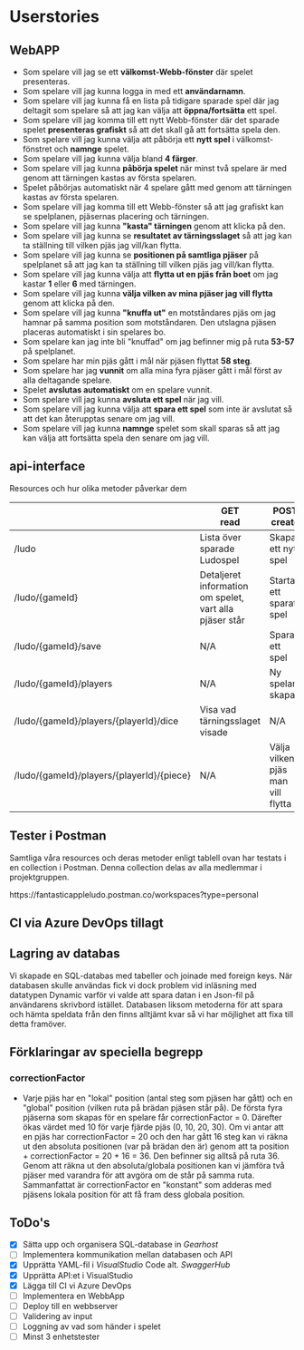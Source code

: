﻿# Userstories
## WebAPP
- Som spelare vill jag se ett **välkomst-Webb-fönster** där spelet presenteras.
- Som spelare vill jag kunna logga in med ett **användarnamn**.
- Som spelare vill jag kunna få en lista på tidigare sparade spel där jag deltagit som spelare så att jag kan välja att **öppna/fortsätta** ett spel.
- Som spelare vill jag komma till ett nytt Webb-fönster där det sparade spelet **presenteras grafiskt** så att det skall gå att fortsätta spela den.
- Som spelare vill jag kunna välja att påbörja ett **nytt spel** i välkomst-fönstret och **namnge** spelet.
- Som spelare vill jag kunna välja bland **4 färger**.
- Som spelare vill jag kunna **påbörja spelet** när minst två spelare är med genom att tärningen kastas av första spelaren.
- Spelet påbörjas automatiskt när 4 spelare gått med genom att tärningen kastas av första spelaren.
- Som spelare vill jag komma till ett Webb-fönster så att jag grafiskt kan se spelplanen, pjäsernas placering och tärningen.
- Som spelare vill jag kunna **"kasta" tärningen** genom att klicka på den.
- Som spelare vill jag kunna se **resultatet av tärningsslaget** så att jag kan ta ställning till vilken pjäs jag vill/kan flytta.
- Som spelare vill jag kunna se **positionen på samtliga pjäser** på spelplanet så att jag kan ta ställning till vilken pjäs jag vill/kan flytta.
- Som spelare vill jag kunna välja att **flytta ut en pjäs från boet** om jag kastar **1** eller **6** med tärningen.
- Som spelare vill jag kunna **välja vilken av mina pjäser jag vill flytta** genom att klicka på den.
- Som spelare vill jag kunna **"knuffa ut"** en motståndares pjäs om jag hamnar på samma position som motståndaren. Den utslagna pjäsen placeras automatiskt i sin spelares bo.
- Som spelare kan jag inte bli "knuffad" om jag befinner mig på ruta **53-57** på spelplanet.
- Som spelare har min pjäs gått i mål när pjäsen flyttat **58 steg**.
- Som spelare har jag **vunnit** om alla mina fyra pjäser gått i mål först av alla deltagande spelare.
- Spelet **avslutas automatiskt** om en spelare vunnit.
- Som spelare vill jag kunna **avsluta ett spel** när jag vill.
- Som spelare vill jag kunna välja att **spara ett spel** som inte är avslutat så att det kan återupptas senare om jag vill.
- Som spelare vill jag kunna **namnge** spelet som skall sparas så att jag kan välja att fortsätta spela den senare om jag vill.

## api-interface
<p>Resources och hur olika metoder påverkar dem</p>
<table>
<thead>
<tr>
<th></th>
<th>GET<br>read</th>
<th>POST<br>create</th>
<th>PUT<br>update</th>
<th>DELETE<br>delete</th>
</tr>
</thead>
<tbody>
<tr>
<td>/ludo</td>
<td>Lista över sparade Ludospel</td>
<td>Skapa ett nytt spel</td>
<td>N/A</td>
<td>N/A</td>
</tr>
<tr>
<td>/ludo/{gameId}</td>
<td>Detaljeret information om spelet, vart alla pjäser står</td>
<td>Starta ett sparat spel</td>
<td>N/A</td>
<td>Ta bort ett sparat spel</td>
</tr>
<tr>
<td>/ludo/{gameId}/save</td>
<td>N/A</td>
<td>Spara ett spel</td>
<td>N/A</td>
<td>N/A</td>
</tr>
<tr>
<td>/ludo/{gameId}/players</td>
<td>N/A</td>
<td>Ny spelare skapas</td>
<td>N/A</td>
<td>N/A</td>
</tr>
<tr>
<td>/ludo/{gameId}/players/{playerId}/dice</td>
<td>Visa vad tärningsslaget visade</td>
<td>N/A</td>
<td>N/A</td>
<td>N/A</td>
</tr>
<tr>
<td>/ludo/{gameId}/players/{playerId}/{piece}</td>
<td>N/A</td>
<td>Välja vilken pjäs man vill flytta</td>
<td>N/A</td>
<td>N/A</td>
</tr>
</tbody>
</table>
</p>

## Tester i Postman
<p>Samtliga våra resources och deras metoder enligt tablell ovan har testats i en collection i Postman. Denna collection delas av alla medlemmar i projektgruppen.</p>
https://fantasticappleludo.postman.co/workspaces?type=personal</p>

## CI via Azure DevOps tillagt
## Lagring av databas
<p>Vi skapade en SQL-databas med tabeller och joinade med foreign keys. När databasen skulle användas fick vi dock problem vid inläsning med datatypen Dynamic varför vi valde att spara datan i en Json-fil på användarens skrivbord istället. Databasen liksom metoderna för att spara och hämta speldata från den finns alltjämt kvar så vi har möjlighet att fixa till detta framöver.</p>

## Förklaringar av speciella begrepp
### correctionFactor

- Varje pjäs har en "lokal" position (antal steg som pjäsen har gått) och en "global" position (vilken ruta på brädan pjäsen står på). De första fyra pjäserna som skapas för en spelare får correctionFactor = 0. Därefter ökas värdet med 10 för varje fjärde pjäs (0, 10, 20, 30). Om vi antar att en pjäs har correctionFactor = 20 och den har gått 16 steg kan vi räkna ut den absoluta positionen (var på brädan den är) genom att ta position + correctionFactor = 20 + 16 = 36. Den befinner sig alltså på ruta 36. Genom att räkna ut den absoluta/globala positionen kan vi jämföra två pjäser med varandra för att avgöra om de står på samma ruta.
Sammanfattat är correctionFactor en "konstant" som adderas med pjäsens lokala position för att få fram dess globala position.

## ToDo's
- [x] Sätta upp och organisera SQL-database in *Gearhost* <br>
- [ ] Implementera kommunikation mellan databasen och API
- [x] Upprätta YAML-fil i *VisualStudio* Code alt. *SwaggerHub*
- [x] Upprätta API:et i VisualStudio
- [x] Lägga till CI vi Azure DevOps
- [ ] Implementera en WebbApp
- [ ] Deploy till en webbserver
- [ ] Validering av input
- [ ] Loggning av vad som händer i spelet
- [ ] Minst 3 enhetstester

